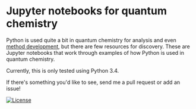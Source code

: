 # Jupyter notebooks for quantum chemistry

Python is used quite a bit in quantum chemistry for analysis and even
[method development](http://rpmuller.github.io/), but there are few
resources for discovery. These are Jupyter notebooks that work through
examples of how Python is used in quantum chemistry.

Currently, this is only tested using Python 3.4.

If there's something you'd like to see, send me a pull request or add an issue!

[![License](http://img.shields.io/badge/license-MPLv2.0-blue.svg?style=flat)](https://github.com/berquist/ipython_notebooks_for_qc/blob/master/LICENSE.txt)
